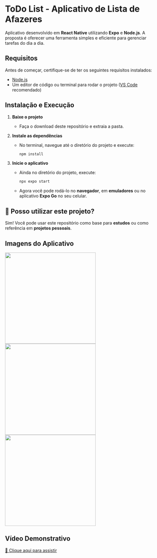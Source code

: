 #  ToDo List - Aplicativo de Lista de Afazeres  

Aplicativo desenvolvido em **React Native** utilizando **Expo** e **Node.js**. A proposta é oferecer uma ferramenta simples e eficiente para gerenciar tarefas do dia a dia.  

##  Requisitos  

Antes de começar, certifique-se de ter os seguintes requisitos instalados:  
- [Node.js](https://nodejs.org/)  
- Um editor de código ou terminal para rodar o projeto ([VS Code](https://code.visualstudio.com/) recomendado)  

##  Instalação e Execução  

1. **Baixe o projeto**  
   - Faça o download deste repositório e extraia a pasta.  

2. **Instale as dependências**  
   - No terminal, navegue até o diretório do projeto e execute:  
     ```sh
     npm install
     ```  

3. **Inicie o aplicativo**  
   - Ainda no diretório do projeto, execute:  
     ```sh
     npx expo start
     ```  
   - Agora você pode rodá-lo no **navegador**, em **emuladores** ou no aplicativo **Expo Go** no seu celular.  

## 📌 Posso utilizar este projeto?  

Sim! Você pode usar este repositório como base para **estudos** ou como referência em **projetos pessoais**.  

##  Imagens do Aplicativo  

<img src="https://github.com/user-attachments/assets/39a5220e-7200-444b-b95e-14935eaccf30" width="300">  
<img src="https://github.com/user-attachments/assets/ea48b81a-6808-43b0-a7b9-d22b501241cb" width="300">  
<img src="https://github.com/user-attachments/assets/b730a1a5-3e6a-4ef7-bfe2-2e974888135b" width="300">  

##  Vídeo Demonstrativo  

[🔗 Clique aqui para assistir](https://github.com/user-attachments/assets/9e23f65a-9d2f-40f7-8605-4d1c27dc4bee)  
